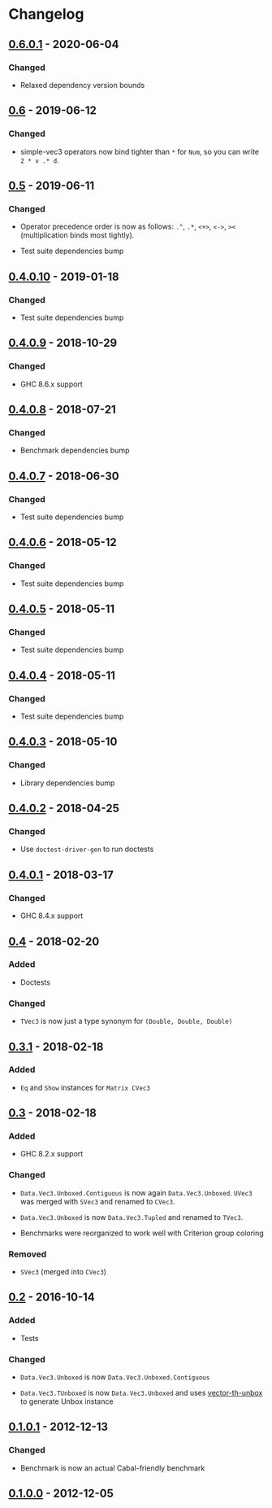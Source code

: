 # Changelog

## [0.6.0.1] - 2020-06-04

### Changed

- Relaxed dependency version bounds

## [0.6] - 2019-06-12

### Changed

- simple-vec3 operators now bind tighter than `*` for `Num`, so you
  can write `2 * v .* d`.

## [0.5] - 2019-06-11

### Changed

- Operator precedence order is now as follows: `.^`, `.*`, `<+>`,
  `<->`, `><` (multiplication binds most tightly).

- Test suite dependencies bump

## [0.4.0.10] - 2019-01-18

### Changed

- Test suite dependencies bump

## [0.4.0.9] - 2018-10-29

### Changed

- GHC 8.6.x support

## [0.4.0.8] - 2018-07-21

### Changed

- Benchmark dependencies bump

## [0.4.0.7] - 2018-06-30

### Changed

- Test suite dependencies bump

## [0.4.0.6] - 2018-05-12

### Changed

- Test suite dependencies bump

## [0.4.0.5] - 2018-05-11

### Changed

- Test suite dependencies bump

## [0.4.0.4] - 2018-05-11

### Changed

- Test suite dependencies bump

## [0.4.0.3] - 2018-05-10

### Changed

- Library dependencies bump

## [0.4.0.2] - 2018-04-25

### Changed

- Use `doctest-driver-gen` to run doctests

## [0.4.0.1] - 2018-03-17

### Changed

- GHC 8.4.x support

## [0.4] - 2018-02-20

### Added

- Doctests

### Changed

- `TVec3` is now just a type synonym for `(Double, Double, Double)`

## [0.3.1] - 2018-02-18

### Added

- `Eq` and `Show` instances for `Matrix CVec3`

## [0.3] - 2018-02-18

### Added

- GHC 8.2.x support

### Changed

- `Data.Vec3.Unboxed.Contiguous` is now again `Data.Vec3.Unboxed`.
  `UVec3` was merged with `SVec3` and renamed to `CVec3`.

- `Data.Vec3.Unboxed` is now `Data.Vec3.Tupled` and renamed to
  `TVec3`.

- Benchmarks were reorganized to work well with Criterion group
  coloring

### Removed

- `SVec3` (merged into `CVec3`)

## [0.2] - 2016-10-14

### Added

- Tests

### Changed

- `Data.Vec3.Unboxed` is now `Data.Vec3.Unboxed.Contiguous`

- `Data.Vec3.TUnboxed` is now `Data.Vec3.Unboxed` and uses
  [vector-th-unbox][] to generate Unbox instance

## [0.1.0.1] - 2012-12-13

### Changed

- Benchmark is now an actual Cabal-friendly benchmark

## [0.1.0.0] - 2012-12-05

[0.6.0.1]:     https://github.com/dzhus/simple-vec3/compare/0.6...0.6.0.1
[0.6]:     https://github.com/dzhus/simple-vec3/compare/0.5...0.6
[0.5]:     https://github.com/dzhus/simple-vec3/compare/0.4.0.10...0.5
[0.4.0.10]:https://github.com/dzhus/simple-vec3/compare/0.4.0.9...0.4.0.10
[0.4.0.9]: https://github.com/dzhus/simple-vec3/compare/0.4.0.8...0.4.0.9
[0.4.0.8]: https://github.com/dzhus/simple-vec3/compare/0.4.0.7...0.4.0.8
[0.4.0.7]: https://github.com/dzhus/simple-vec3/compare/0.4.0.6...0.4.0.7
[0.4.0.6]: https://github.com/dzhus/simple-vec3/compare/0.4.0.5...0.4.0.6
[0.4.0.5]: https://github.com/dzhus/simple-vec3/compare/0.4.0.4...0.4.0.5
[0.4.0.4]: https://github.com/dzhus/simple-vec3/compare/0.4.0.3...0.4.0.4
[0.4.0.3]: https://github.com/dzhus/simple-vec3/compare/0.4.0.2...0.4.0.3
[0.4.0.2]: https://github.com/dzhus/simple-vec3/compare/0.4.0.1...0.4.0.2
[0.4.0.1]: https://github.com/dzhus/simple-vec3/compare/0.4...0.4.0.1
[0.4]:     https://github.com/dzhus/simple-vec3/compare/0.3.1...0.4
[0.3.1]:   https://github.com/dzhus/simple-vec3/compare/0.3...0.3.1
[0.3]:     https://github.com/dzhus/simple-vec3/compare/0.2...0.3
[0.2]:     https://github.com/dzhus/simple-vec3/compare/0.1.0.1...0.2
[0.1.0.1]: https://github.com/dzhus/simple-vec3/compare/0.1.0.0...0.1.0.1
[0.1.0.0]: https://github.com/dzhus/simple-vec3/tree/0.1.0.0

[vector-th-unbox]: https://hackage.haskell.org/package/vector-th-unbox
